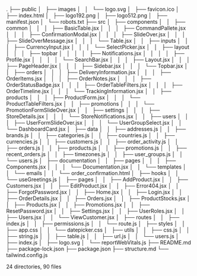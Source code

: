 .
├── public
│   ├── images
│   │   └── logo.svg
│   ├── favicon.ico
│   ├── index.html
│   ├── logo192.png
│   ├── logo512.png
│   ├── manifest.json
│   └── robots.txt
├── src
│   ├── components
│   │   ├── common
│   │   │   ├── BasicTable.jsx
│   │   │   ├── CommandPallete.jsx
│   │   │   ├── ConfirmationModal.jsx
│   │   │   ├── SlideOver.jsx
│   │   │   ├── SlideOverMessage.jsx
│   │   │   └── Table.jsx
│   │   ├── inputs
│   │   │   ├── CurrencyInput.jsx
│   │   │   └── SelectPicker.jsx
│   │   ├── layout
│   │   │   ├── topbar
│   │   │   │   ├── Notifications.jsx
│   │   │   │   ├── Profile.jsx
│   │   │   │   └── SearchBar.jsx
│   │   │   ├── Layout.jsx
│   │   │   ├── PageHeader.jsx
│   │   │   ├── Sidebar.jsx
│   │   │   └── Topbar.jsx
│   │   ├── orders
│   │   │   ├── DeliveryInformation.jsx
│   │   │   ├── OrderItems.jsx
│   │   │   ├── OrderNotes.jsx
│   │   │   ├── OrderStatusBadge.jsx
│   │   │   ├── OrderTableFilters.jsx
│   │   │   ├── OrderTimeline.jsx
│   │   │   └── TrackingInformation.jsx
│   │   ├── products
│   │   │   ├── ProductForm.jsx
│   │   │   └── ProductTableFilters.jsx
│   │   ├── promotions
│   │   │   └── PromotionFormSlideOver.jsx
│   │   ├── settings
│   │   │   ├── StoreDetails.jsx
│   │   │   └── StoreNotifications.jsx
│   │   ├── users
│   │   │   ├── UserFormSlideOver.jsx
│   │   │   └── UserGroupSelect.jsx
│   │   └── DashboardCard.jsx
│   ├── data
│   │   ├── addresses.js
│   │   ├── brands.js
│   │   ├── categories.js
│   │   ├── countries.js
│   │   ├── currencies.js
│   │   ├── customers.js
│   │   ├── order_activity.js
│   │   ├── orders.js
│   │   ├── products.js
│   │   ├── promotions.js
│   │   ├── recent_orders.js
│   │   ├── timezones.js
│   │   ├── user_groups.js
│   │   └── users.js
│   ├── documentation
│   │   ├── pages
│   │   │   ├── Components.jsx
│   │   │   └── Documentation.jsx
│   │   └── templates
│   │       └── emails
│   │           └── order_confirmation.html
│   ├── hooks
│   │   └── useGreetings.js
│   ├── pages
│   │   ├── AddProduct.jsx
│   │   ├── Customers.jsx
│   │   ├── EditProduct.jsx
│   │   ├── Error404.jsx
│   │   ├── ForgotPassword.jsx
│   │   ├── Home.jsx
│   │   ├── Login.jsx
│   │   ├── OrderDetails.jsx
│   │   ├── Orders.jsx
│   │   ├── ProductStocks.jsx
│   │   ├── Products.jsx
│   │   ├── Promotions.jsx
│   │   ├── ResetPassword.jsx
│   │   ├── Settings.jsx
│   │   ├── UserRoles.jsx
│   │   ├── Users.jsx
│   │   └── ViewCustomer.jsx
│   ├── routes
│   │   ├── index.js
│   │   ├── permissions.js
│   │   └── route.js
│   ├── styles
│   │   ├── app.css
│   │   └── datepicker.css
│   ├── utils
│   │   ├── css.js
│   │   ├── string.js
│   │   ├── table.js
│   │   ├── url.js
│   │   └── users.js
│   ├── index.js
│   ├── logo.svg
│   └── reportWebVitals.js
├── README.md
├── package-lock.json
├── package.json
├── structure.md
└── tailwind.config.js

24 directories, 90 files
